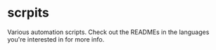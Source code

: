 # scrpits
Various automation scripts.
Check out the READMEs in the languages you're interested in for more info.

